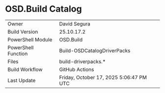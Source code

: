 ﻿# OSD.Build Catalog

| | |
|-|-|
| Owner | David Segura |
| Build Version | 25.10.17.2 |
| PowerShell Module | OSD.Build |
| PowerShell Function | Build-OSDCatalogDriverPacks |
| Files | build-driverpacks.* |
| Build Workflow | GitHub Actions |
| Last Update | Friday, October 17, 2025 5:06:47 PM UTC |
